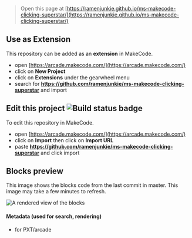  


> Open this page at [https://ramenjunkie.github.io/ms-makecode-clicking-superstar/](https://ramenjunkie.github.io/ms-makecode-clicking-superstar/)

## Use as Extension

This repository can be added as an **extension** in MakeCode.

* open [https://arcade.makecode.com/](https://arcade.makecode.com/)
* click on **New Project**
* click on **Extensions** under the gearwheel menu
* search for **https://github.com/ramenjunkie/ms-makecode-clicking-superstar** and import

## Edit this project ![Build status badge](https://github.com/ramenjunkie/ms-makecode-clicking-superstar/workflows/MakeCode/badge.svg)

To edit this repository in MakeCode.

* open [https://arcade.makecode.com/](https://arcade.makecode.com/)
* click on **Import** then click on **Import URL**
* paste **https://github.com/ramenjunkie/ms-makecode-clicking-superstar** and click import

## Blocks preview

This image shows the blocks code from the last commit in master.
This image may take a few minutes to refresh.

![A rendered view of the blocks](https://github.com/ramenjunkie/ms-makecode-clicking-superstar/raw/master/.github/makecode/blocks.png)

#### Metadata (used for search, rendering)

* for PXT/arcade
<script src="https://makecode.com/gh-pages-embed.js"></script><script>makeCodeRender("{{ site.makecode.home_url }}", "{{ site.github.owner_name }}/{{ site.github.repository_name }}");</script>
